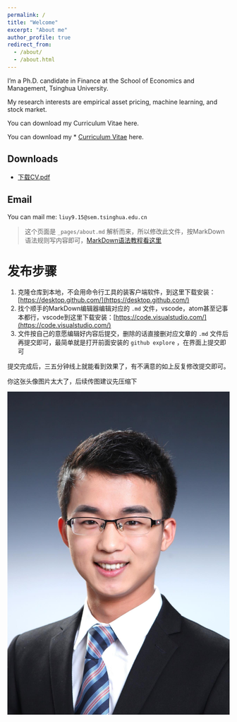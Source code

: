 ```yaml
---
permalink: /
title: "Welcome"
excerpt: "About me"
author_profile: true
redirect_from: 
  - /about/
  - /about.html
---
```


I’m a Ph.D. candidate in Finance at the School of Economics and Management, Tsinghua University.

My research interests are empirical asset pricing, machine learning, and stock market.

You can download my Curriculum Vitae here.

You can download my * [Curriculum Vitae](https://yangliu-finance.github.io/files/yangliu_CV.pdf) here.


Downloads
------
* [下载CV.pdf](https://yangliu-finance.github.io/files/yangliu_CV.pdf) 


Email
------
You can mail me: `liuy9.15@sem.tsinghua.edu.cn`

> 这个页面是 `_pages/about.md` 解析而来，所以修改此文件，按MarkDown语法规则写内容即可，[MarkDown语法教程看这里](http://xianbai.me/learn-md/article/about/readme.html)

# 发布步骤

1. 克隆仓库到本地，不会用命令行工具的装客户端软件，到这里下载安装：[https://desktop.github.com/](https://desktop.github.com/)
2. 找个顺手的MarkDown编辑器编辑对应的 `.md` 文件，vscode，atom甚至记事本都行，vscode到这里下载安装：[https://code.visualstudio.com/](https://code.visualstudio.com/)
3. 文件按自己的意愿编辑好内容后提交，删除的话直接删对应文章的 `.md` 文件后再提交即可，最简单就是打开前面安装的 `github explore` ，在界面上提交即可

提交完成后，三五分钟线上就能看到效果了，有不满意的如上反复修改提交即可。

你这张头像图片太大了，后续传图建议先压缩下

![](../images/Photo_Yang.jpg)